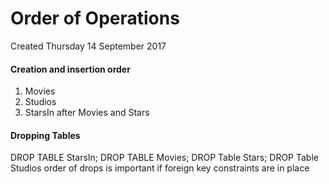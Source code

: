 # Order of Operations
Created Thursday 14 September 2017

#### Creation and insertion order

1. Movies
2. Studios
3. StarsIn after Movies and Stars


#### Dropping Tables
DROP TABLE StarsIn;
DROP TABLE Movies;
DROP Table Stars;
DROP Table Studios
order of drops is important if foreign key constraints are in place

